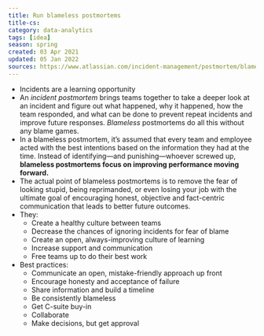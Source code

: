 ```yaml
---
title: Run blameless postmortems
title-cs: 
category: data-analytics
tags: [idea]
season: spring
created: 03 Apr 2021
updated: 05 Jan 2022
sources: https://www.atlassian.com/incident-management/postmortem/blameless
---
```


* Incidents are a learning opportunity
* An *incident postmortem* brings teams together to take a deeper look at an incident and figure out what happened, why it happened, how the team responded, and what can be done to prevent repeat incidents and improve future responses. *Blameless* postmortems do all this without any blame games. 
* In a blameless postmortem, it’s assumed that every team and employee acted with the best intentions based on the information they had at the time. Instead of identifying—and punishing—whoever screwed up, **blameless postmortems focus on improving performance moving forward.**
* The actual point of blameless postmortems is to remove the fear of looking stupid, being reprimanded, or even losing your job with the ultimate goal of encouraging honest, objective and fact-centric communication that leads to better future outcomes.
* They:
	* Create a healthy culture between teams
	* Decrease the chances of ignoring incidents for fear of blame
	* Create an open, always-improving culture of learning
	* Increase support and communication
	* Free teams up to do their best work
* Best practices:
	* Communicate an open, mistake-friendly approach up front
	* Encourage honesty and acceptance of failure
	* Share information and build a timeline
	* Be consistently blameless
	* Get C-suite buy-in
	* Collaborate
	* Make decisions, but get approval